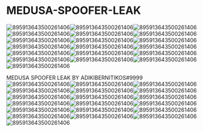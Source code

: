 # MEDUSA-SPOOFER-LEAK
![895913643500261406](https://user-images.githubusercontent.com/104916881/166718531-14df6a62-b82c-416b-81dc-6029a6cc1562.gif)![895913643500261406](https://user-images.githubusercontent.com/104916881/166718531-14df6a62-b82c-416b-81dc-6029a6cc1562.gif)![895913643500261406](https://user-images.githubusercontent.com/104916881/166718531-14df6a62-b82c-416b-81dc-6029a6cc1562.gif)![895913643500261406](https://user-images.githubusercontent.com/104916881/166718531-14df6a62-b82c-416b-81dc-6029a6cc1562.gif)![895913643500261406](https://user-images.githubusercontent.com/104916881/166718531-14df6a62-b82c-416b-81dc-6029a6cc1562.gif)![895913643500261406](https://user-images.githubusercontent.com/104916881/166718531-14df6a62-b82c-416b-81dc-6029a6cc1562.gif)![895913643500261406](https://user-images.githubusercontent.com/104916881/166718531-14df6a62-b82c-416b-81dc-6029a6cc1562.gif)![895913643500261406](https://user-images.githubusercontent.com/104916881/166718531-14df6a62-b82c-416b-81dc-6029a6cc1562.gif)![895913643500261406](https://user-images.githubusercontent.com/104916881/166718531-14df6a62-b82c-416b-81dc-6029a6cc1562.gif)![895913643500261406](https://user-images.githubusercontent.com/104916881/166718531-14df6a62-b82c-416b-81dc-6029a6cc1562.gif)![895913643500261406](https://user-images.githubusercontent.com/104916881/166718531-14df6a62-b82c-416b-81dc-6029a6cc1562.gif)![895913643500261406](https://user-images.githubusercontent.com/104916881/166718531-14df6a62-b82c-416b-81dc-6029a6cc1562.gif)![895913643500261406](https://user-images.githubusercontent.com/104916881/166718531-14df6a62-b82c-416b-81dc-6029a6cc1562.gif)![895913643500261406](https://user-images.githubusercontent.com/104916881/166718531-14df6a62-b82c-416b-81dc-6029a6cc1562.gif)![895913643500261406](https://user-images.githubusercontent.com/104916881/166718531-14df6a62-b82c-416b-81dc-6029a6cc1562.gif)![895913643500261406](https://user-images.githubusercontent.com/104916881/166718531-14df6a62-b82c-416b-81dc-6029a6cc1562.gif)![895913643500261406](https://user-images.githubusercontent.com/104916881/166718531-14df6a62-b82c-416b-81dc-6029a6cc1562.gif)![895913643500261406](https://user-images.githubusercontent.com/104916881/166718531-14df6a62-b82c-416b-81dc-6029a6cc1562.gif)![895913643500261406](https://user-images.githubusercontent.com/104916881/166718531-14df6a62-b82c-416b-81dc-6029a6cc1562.gif)

MEDUSA SPOOFER LEAK BY ADIKIBERNITIKOS#9999
![895913643500261406](https://user-images.githubusercontent.com/104916881/166718531-14df6a62-b82c-416b-81dc-6029a6cc1562.gif)![895913643500261406](https://user-images.githubusercontent.com/104916881/166718531-14df6a62-b82c-416b-81dc-6029a6cc1562.gif)![895913643500261406](https://user-images.githubusercontent.com/104916881/166718531-14df6a62-b82c-416b-81dc-6029a6cc1562.gif)![895913643500261406](https://user-images.githubusercontent.com/104916881/166718531-14df6a62-b82c-416b-81dc-6029a6cc1562.gif)![895913643500261406](https://user-images.githubusercontent.com/104916881/166718531-14df6a62-b82c-416b-81dc-6029a6cc1562.gif)![895913643500261406](https://user-images.githubusercontent.com/104916881/166718531-14df6a62-b82c-416b-81dc-6029a6cc1562.gif)![895913643500261406](https://user-images.githubusercontent.com/104916881/166718531-14df6a62-b82c-416b-81dc-6029a6cc1562.gif)![895913643500261406](https://user-images.githubusercontent.com/104916881/166718531-14df6a62-b82c-416b-81dc-6029a6cc1562.gif)![895913643500261406](https://user-images.githubusercontent.com/104916881/166718531-14df6a62-b82c-416b-81dc-6029a6cc1562.gif)![895913643500261406](https://user-images.githubusercontent.com/104916881/166718531-14df6a62-b82c-416b-81dc-6029a6cc1562.gif)![895913643500261406](https://user-images.githubusercontent.com/104916881/166718531-14df6a62-b82c-416b-81dc-6029a6cc1562.gif)![895913643500261406](https://user-images.githubusercontent.com/104916881/166718531-14df6a62-b82c-416b-81dc-6029a6cc1562.gif)![895913643500261406](https://user-images.githubusercontent.com/104916881/166718531-14df6a62-b82c-416b-81dc-6029a6cc1562.gif)![895913643500261406](https://user-images.githubusercontent.com/104916881/166718531-14df6a62-b82c-416b-81dc-6029a6cc1562.gif)![895913643500261406](https://user-images.githubusercontent.com/104916881/166718531-14df6a62-b82c-416b-81dc-6029a6cc1562.gif)![895913643500261406](https://user-images.githubusercontent.com/104916881/166718531-14df6a62-b82c-416b-81dc-6029a6cc1562.gif)![895913643500261406](https://user-images.githubusercontent.com/104916881/166718531-14df6a62-b82c-416b-81dc-6029a6cc1562.gif)![895913643500261406](https://user-images.githubusercontent.com/104916881/166718531-14df6a62-b82c-416b-81dc-6029a6cc1562.gif)![895913643500261406](https://user-images.githubusercontent.com/104916881/166718531-14df6a62-b82c-416b-81dc-6029a6cc1562.gif)
